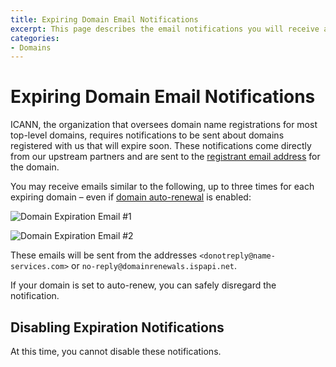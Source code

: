 ```yaml
---
title: Expiring Domain Email Notifications
excerpt: This page describes the email notifications you will receive about expiring domains purchased through DNSimple.
categories:
- Domains
---
```


# Expiring Domain Email Notifications

ICANN, the organization that oversees domain name registrations for most top-level domains, requires notifications to be sent about domains registered with us that will expire soon. These notifications come directly from our upstream partners and are sent to the [registrant email address](/articles/contact-management/) for the domain.

You may receive emails similar to the following, up to three times for each expiring domain – even if [domain auto-renewal](/articles/domain-auto-renewal/) is enabled:

![Domain Expiration Email #1](/files/domain-expiration-email-1.png)

![Domain Expiration Email #2](/files/domain-expiration-email-2.png)

These emails will be sent from the addresses `<donotreply@name-services.com>` or `no-reply@domainrenewals.ispapi.net`.

If your domain is set to auto-renew, you can safely disregard the notification.

## Disabling Expiration Notifications

At this time, you cannot disable these notifications.
